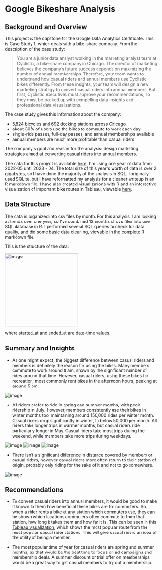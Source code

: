 # Google Bikeshare Analysis
## Background and Overview
This project is the capstone for the Google Data Analytics Certificate. This is Case Study 1, which deals with a bike-share company. From the description of the case study:

>You are a junior data analyst working in the marketing analyst team at Cyclistic, a bike-share company in Chicago. The director of marketing believes the company’s future success depends on maximizing the number of annual memberships. Therefore, your team wants to understand how casual riders and annual members use Cyclistic bikes differently. From these insights, your team will design a new marketing strategy to convert casual riders into annual members. But first, Cyclistic executives must approve your recommendations, so they must be backed up with compelling data insights and professional data visualizations.

The case study gives this information about the company:
  * 5,824 bicycles and 692 docking stations across Chicago
  * about 30% of users use the bikes to commute to work each day
  * single-ride passes, full-day passes, and annual memberships available
  * annual members are much more profitable than casual riders

The company's goal and reason for the analysis: design marketing strategies aimed at converting casual riders into annual members.

The data for this project is available [here](https://divvy-tripdata.s3.amazonaws.com/index.html).
I'm using one year of data from 2022-05 until 2023 - 04.
The total size of this year's worth of data is over 2 gigabytes, so I have done the majority of the analysis in SQL. I originally used SQLite, but I have reformatted my analysis for a cleaner writeup in an R markdown file.  I have also created visualizations with R and an interactive visualization of important bike routes in Tableau, viewable [here](https://public.tableau.com/app/profile/john.parchment/viz/GoogleBikeShareAnalysis/Dashboard1?publish=yes).

## Data Structure
The data is organized into csv files by month. For this analysis, I am looking at trends over one year, so I've combined 12 months of cvs files into one SQL database in R. I performed several SQL queries to check for data quality, and did some basic data cleaning, viewable in the [complete R markdown file](https://taylor-parchment.github.io/google-bikeshare-analysis/).

This is the structure of the data:

<img width="240" alt="image" src="https://github.com/user-attachments/assets/b7943475-31b6-4e5b-9f4c-1238047aac7f">

where started_at and ended_at are date-time values.

## Summary and Insights

- As one might expect, the biggest difference between casual riders and members is definitely the reason for using the bikes. Many members commute to work around 8 am, shown by the significant number of rides around that time. However, casual riders, using these bikes for recreation, most commonly rent bikes in the afternoon hours, peaking at around 5 pm.

 ![image](https://github.com/user-attachments/assets/f4e07dff-7b8f-4c1a-8526-5541c41a0929)


- All riders prefer to ride in spring and summer months, with peak ridership in July. However, members consistently use their bikes in winter months too, maintaining around 150,000 rides per winter month. Casual riders drop significantly in winter, to below 50,000 per month. All riders take longer trips in warmer months, but casual riders ride particularly longer in May. Casual riders take most trips during the weekend, while members take more trips during weekdays.

![image](https://github.com/user-attachments/assets/3a48cf1a-6112-4e8b-b521-0f030100c5f7)
![image](https://github.com/user-attachments/assets/e5b35a2f-3769-4507-bc30-f468b72c0c05)
![image](https://github.com/user-attachments/assets/6e932b3e-2c53-470e-b6d0-5df2227a6646)

- There isn’t a significant difference in distance covered by members or casual riders, however casual riders more often return to their station of origin, probably only riding for the sake of it and not to go somewhere.

![image](https://github.com/user-attachments/assets/9ff4a7eb-a68a-44f2-9872-7445bfea05fd)


## Recommendations

- To convert casual riders into annual members, it would be good to make it known to them how beneficial these bikes are for commuters. So, when a rider rents a bike at any station which commuters use, they can be shown which locations commuters often commute to from that station, how long it takes them and how far it is. This can be seen in this [Tableau visualization](https://public.tableau.com/app/profile/john.parchment/viz/GoogleBikeShareAnalysis/Dashboard1?publish=yes), which shows the most popular route from the most popular casual rider stations. This will give casual riders an idea of the utility of being a member.

- The most popular time of year for casual riders are spring and summer months, so that would be the best time to focus on ad campaigns and membership deals. A summer discount or trial offer on memberships would be a great way to get casual members to try out a membership.
